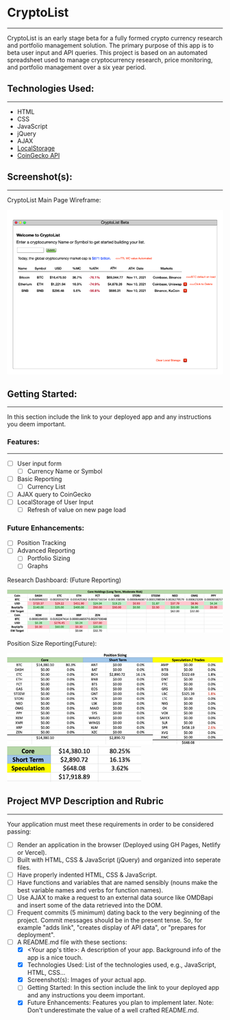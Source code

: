 # CryptoList
--- 

CryptoList is an early stage beta for a fully formed crypto currency research and portfolio management solution. The primary purpose of this app is to beta user input and API queries. This project is based on an automated spreadsheet used to manage cryptocurrency research, price monitoring, and portfolio management over a six year period. 

## Technologies Used: 
--- 

- HTML
- CSS
- JavaScript
- jQuery
- AJAX
- [LocalStorage](https://developer.mozilla.org/en-US/docs/Web/API/Window/localStorage)
- [CoinGecko API](https://www.coingecko.com/en/api)

## Screenshot(s):
--- 
CryptoList Main Page Wireframe:

![Main Page](images/cryptolist_main.png)

## Getting Started: 
--- 

In this section include the link to your deployed app and any instructions you deem important.

### Features:
--- 

- [ ] User input form
  - [ ] Currency Name or Symbol
- [ ] Basic Reporting
  - [ ] Currency List
- [ ] AJAX query to CoinGecko
- [ ] LocalStorage of User Input
  - [ ] Refresh of value on new page load
  
### Future Enhancements:

- [ ] Position Tracking 
- [ ] Advanced Reporting
  - [ ] Portfolio Sizing
  - [ ] Graphs

Research Dashboard: (Future Reporting)

![Research Dashboard](/images/research_dashboard.png)

Position Size Reporting(Future):

![Position Sizing](images/position_sizing.png)
![Position Sizing2](images/position_sizing2.png)


## Project MVP Description and Rubric
--- 

Your application must meet these requirements in order to be considered passing:

- [ ] Render an application in the browser (Deployed using GH Pages, Netlify or Vercel).
- [ ] Built with HTML, CSS & JavaScript (jQuery) and organized into seperate files.
- [ ]  Have properly indented HTML, CSS & JavaScript.
- [ ]  Have functions and variables that are named sensibly (nouns make the best variable names and verbs for function names).
- [ ] Use AJAX to make a request to an external data source like OMDBapi and insert some of the data retrieved into the DOM.
- [ ] Frequent commits (5 minimum) dating back to the very beginning of the project. Commit messages should be in the present tense. So, for example "adds link", "creates display of API data", or "prepares for deployment".
- [ ] A README.md file with these sections:
  - [x]  <Your app's title>: A description of your app. Background info of the app is a nice touch.
  - [x] Technologies Used: List of the technologies used, e.g., JavaScript, HTML, CSS...
  - [x] Screenshot(s): Images of your actual app.
  - [ ] Getting Started: In this section include the link to your deployed app and any instructions you deem important.
  - [x] Future Enhancements: Features you plan to implement later.
    Note: Don't underestimate the value of a well crafted README.md. 
